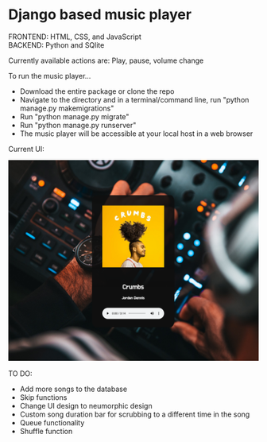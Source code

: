 <h1>Django based music player</h1>

FRONTEND: HTML, CSS, and JavaScript </br>
BACKEND: Python and SQlite

Currently available actions are: Play, pause, volume change

To run the music player...
- Download the entire package or clone the repo
- Navigate to the directory and in a terminal/command line, run "python manage.py makemigrations"
- Run "python manage.py migrate"
- Run "python manage.py runserver"
- The music player will be accessible at your local host in a web browser

Current UI:

![UI image](Norae.jpg)


TO DO:

- Add more songs to the database
- Skip functions
- Change UI design to neumorphic design
- Custom song duration bar for scrubbing to a different time in the song
- Queue functionality
- Shuffle function
